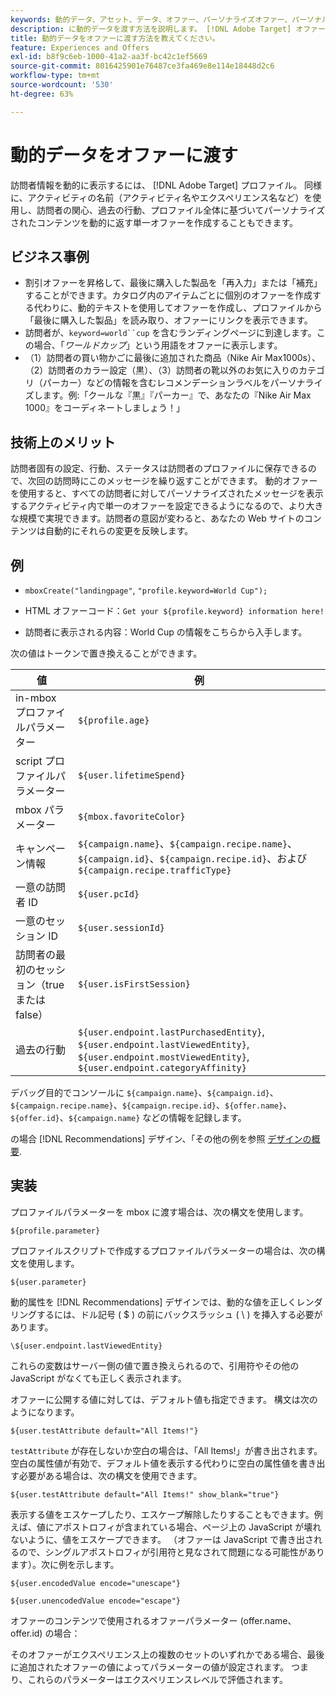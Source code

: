 ```yaml
---
keywords: 動的データ、アセット、データ、オファー、パーソナライズオファー、パーソナルオファー、トークン置換
description: に動的データを渡す方法を説明します。 [!DNL Adobe Target] オファー。
title: 動的データをオファーに渡す方法を教えてください。
feature: Experiences and Offers
exl-id: b8f9c6eb-1000-41a2-aa3f-bc42c1ef5669
source-git-commit: 8016425901e76487ce3fa469e8e114e18448d2c6
workflow-type: tm+mt
source-wordcount: '530'
ht-degree: 63%

---
```


# 動的データをオファーに渡す

訪問者情報を動的に表示するには、 [!DNL Adobe Target] プロファイル。 同様に、アクティビティの名前（アクティビティ名やエクスペリエンス名など）を使用し、訪問者の関心、過去の行動、プロファイル全体に基づいてパーソナライズされたコンテンツを動的に返す単一オファーを作成することもできます。

## ビジネス事例

* 割引オファーを昇格して、最後に購入した製品を「再入力」または「補充」することができます。カタログ内のアイテムごとに個別のオファーを作成する代わりに、動的テキストを使用してオファーを作成し、プロファイルから「最後に購入した製品」を読み取り、オファーにリンクを表示できます。
* 訪問者が、`keyword=world``cup` を含むランディングページに到達します。この場合、「*ワールドカップ*」という用語をオファーに表示します。
* （1）訪問者の買い物かごに最後に追加された商品（Nike Air Max1000s）、（2）訪問者のカラー設定（黒）、（3）訪問者の靴以外のお気に入りのカテゴリ（パーカー）などの情報を含むレコメンデーションラベルをパーソナライズします。例:「クールな『黒』『パーカー』で、あなたの『Nike Air Max 1000』をコーディネートしましょう！」

## 技術上のメリット

訪問者固有の設定、行動、ステータスは訪問者のプロファイルに保存できるので、次回の訪問時にこのメッセージを繰り返すことができます。 動的オファーを使用すると、すべての訪問者に対してパーソナライズされたメッセージを表示するアクティビティ内で単一のオファーを設定できるようになるので、より大きな規模で実現できます。訪問者の意図が変わると、あなたの Web サイトのコンテンツは自動的にそれらの変更を反映します。

## 例

* `mboxCreate("landingpage"`, `"profile.keyword=World Cup");`

* HTML オファーコード：`Get your ${profile.keyword} information here!`
* 訪問者に表示される内容：World Cup の情報をこちらから入手します。

次の値はトークンで置き換えることができます。

| 値 | 例 |
|--- |--- |
| in-mbox プロファイルパラメーター | `${profile.age}` |
| script プロファイルパラメーター | `${user.lifetimeSpend}` |
| mbox パラメーター | `${mbox.favoriteColor}` |
| キャンペーン情報 | `${campaign.name}`、`${campaign.recipe.name}`、`${campaign.id}`、`${campaign.recipe.id}`、および `${campaign.recipe.trafficType}` |
| 一意の訪問者 ID | `${user.pcId}` |
| 一意のセッション ID | `${user.sessionId}` |
| 訪問者の最初のセッション（true または false） | `${user.isFirstSession}` |
| 過去の行動 | `${user.endpoint.lastPurchasedEntity}`, `${user.endpoint.lastViewedEntity}`, `${user.endpoint.mostViewedEntity}`, `${user.endpoint.categoryAffinity}` |

デバッグ目的でコンソールに `${campaign.name}`、`${campaign.id}`、`${campaign.recipe.name}`、`${campaign.recipe.id}`、`${offer.name}`、`${offer.id}`、`${campaign.name}` などの情報を記録します。

の場合 [!DNL Recommendations] デザイン、「その他の例を参照 [デザインの概要](/help/c-recommendations/c-design-overview/design-overview.md).

## 実装

プロファイルパラメーターを mbox に渡す場合は、次の構文を使用します。

`${profile.parameter}`

プロファイルスクリプトで作成するプロファイルパラメーターの場合は、次の構文を使用します。

`${user.parameter}`

動的属性を [!DNL Recommendations] デザインでは、動的な値を正しくレンダリングするには、ドル記号 ( $ ) の前にバックスラッシュ ( \ ) を挿入する必要があります。

`\${user.endpoint.lastViewedEntity}`

これらの変数はサーバー側の値で置き換えられるので、引用符やその他の JavaScript がなくても正しく表示されます。

オファーに公開する値に対しては、デフォルト値も指定できます。 構文は次のようになります。

`${user.testAttribute default="All Items!"}`

`testAttribute` が存在しないか空白の場合は、「All Items!」が書き出されます。 空白の属性値が有効で、デフォルト値を表示する代わりに空白の属性値を書き出す必要がある場合は、次の構文を使用できます。

`${user.testAttribute default="All Items!" show_blank="true"}`

表示する値をエスケープしたり、エスケープ解除したりすることもできます。例えば、値にアポストロフィが含まれている場合、ページ上の JavaScript が壊れないように、値をエスケープできます。 （オファーは JavaScript で書き出されるので、シングルアポストロフィが引用符と見なされて問題になる可能性があります）。次に例を示します。

`${user.encodedValue encode="unescape"}`

`${user.unencodedValue encode="escape"}`

オファーのコンテンツで使用されるオファーパラメーター (offer.name、offer.id) の場合：

そのオファーがエクスペリエンス上の複数のセットのいずれかである場合、最後に追加されたオファーの値によってパラメーターの値が設定されます。 つまり、これらのパラメーターはエクスペリエンスレベルで評価されます。